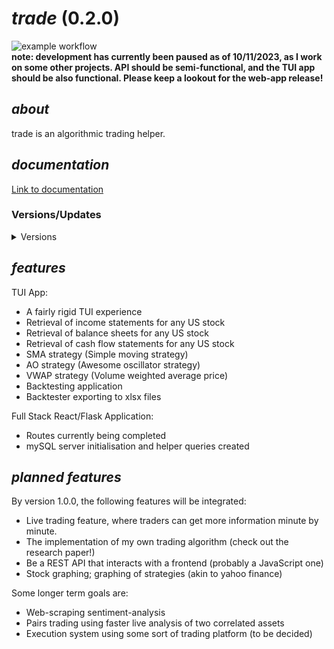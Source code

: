 # _trade_ (0.2.0)

![example workflow](https://github.com/haezera/pytrading/actions/workflows/python-app.yml/badge.svg)\
**note: development has currently been paused as of 10/11/2023, as I work on some other projects. API should be semi-functional, and the TUI app should be also functional. Please keep a lookout for the web-app release!**
## _about_
trade is an algorithmic trading helper.

## _documentation_
<a href="https://haezera.github.io/pytrading/index.html" target="_blank">Link to documentation</a>

### Versions/Updates
<details closed>
<summary> Versions </summary>
<details closed>
<summary>0.1.2</summary>
  <ul>
    <li> Major user routes completed </li>
    <li> Beginning of stock analysis API routes </li>
    <li> Basic unit testing</li>
  </ul>
</details>
  
<details closed>
<summary>0.1.1</summary>
  <ul>
    <li> Establishment of API</li>
    <li> Project goal change - full stack project </li>
    <li> xlsx exporting included</li>
  </ul>
</details>

<details closed>
<summary>0.1.0</summary>
  <ul>
    <li> TUI experience</li>
    <li> Stock analysis, beta backtester implemented </li>
    <li> No API, no front end</li>
  </ul>
</details>
</details>


## _features_
TUI App:
<ul>
  <li>A fairly rigid TUI experience</li>
  <li>Retrieval of income statements for any US stock</li>
  <li>Retrieval of balance sheets for any US stock</li>
  <li>Retrieval of cash flow statements for any US stock</li>
  <li>SMA strategy (Simple moving strategy)</li>
  <li>AO strategy (Awesome oscillator strategy)</li>
  <li>VWAP strategy (Volume weighted average price)</li>
  <li>Backtesting application</li>
  <li>Backtester exporting to xlsx files</li>
</ul>
Full Stack React/Flask Application:
<ul>
  <li>Routes currently being completed</li>
  <li>mySQL server initialisation and helper queries created</li>
</ul>

## _planned features_
By version 1.0.0, the following features will be integrated:
<ul>
  <li>Live trading feature, where traders can get more information minute by minute.</li>
  <li>The implementation of my own trading algorithm (check out the research paper!)</li>
  <li>Be a REST API that interacts with a frontend (probably a JavaScript one)</li>
  <li>Stock graphing; graphing of strategies (akin to yahoo finance)</li>
</ul>

Some longer term goals are:
<ul>
  <li>Web-scraping sentiment-analysis</li>
  <li>Pairs trading using faster live analysis of two correlated assets</li>
  <li>Execution system using some sort of trading platform (to be decided)</li>
</ul>
